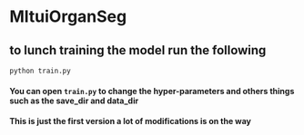 # MltuiOrganSeg


## to lunch training the model run the following 

```python train.py```

#### You can open `train.py` to change the hyper-parameters and others things such as the save_dir and data_dir 

#### This is just the first version a lot of modifications is on the way 
